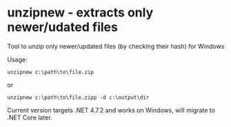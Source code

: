 # unzipnew - extracts only newer/udated files

Tool to unzip only newer/updated files (by checking their hash) for Windows

Usage:

`unzipnew c:\path\to\file.zip`

or

`unzipnew c:\path\to\file.zipp -d c:\output\dir`

Current version targets .NET 4.7.2 and works on Windows, will migrate to .NET Core later.
